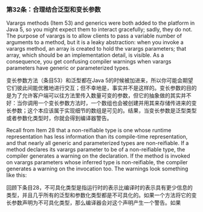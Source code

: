 ### 第32条：合理结合泛型和变长参数

Varargs methods \(Item 53\) and generics were both added to the platform in Java 5, so you might expect them to interact gracefully; sadly, they do not. The purpose of varargs is to allow clients to pass a variable number of arguments to a method, but it is a leaky abstraction: when you invoke a varargs method, an array is created to hold the varargs parameters; that array, which should be an implementation detail, is visible. As a consequence, you get confusing compiler warnings when varargs parameters have generic or parameterized types.

变长参数方法（条目53）和泛型都在Java 5的时候被加进来，所以你可能会期望它们彼此间能优雅地进行交互；但不幸地是，事实并不是这样的。变长参数的目的是为了允许客户端可以往方法里传入数量可变的参数，但它的抽象做的其实并不好：当你调用一个变长参数方法时，一个数组也会被创建并用其来存储传进来的变长参数；这个本应该属于实现细节的数组是可见的。结果，当变长参数是泛型类型或者参数化类型时，你就会得到编译器警告。

Recall from Item 28 that a non-reifiable type is one whose runtime representation has less information than its compile-time representation, and that nearly all generic and parameterized types are non-reifiable. If a method declares its varargs parameter to be of a non-reifiable type, the compiler generates a warning on the declaration. If the method is invoked on varargs parameters whose inferred type is non-reifiable, the compiler generates a warning on the invocation too. The warnings look something like this:

回顾下条目28，不可具化类型是指运行时的表示比编译时的表示具有更少信息的类型，并且几乎所有的泛型和参数化类型都是不可具化的。如果一个方法将它的变长参数声明为不可具化类型，那么编译器会对这个声明产生一个警告。如果

